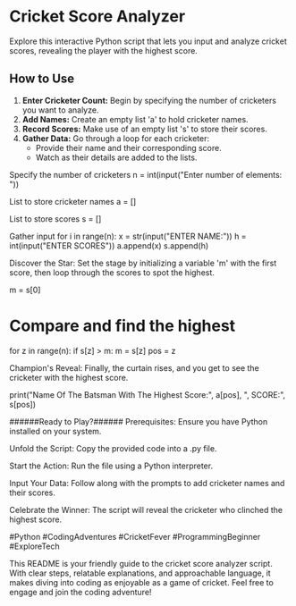 # Cricket Score Analyzer

Explore this interactive Python script that lets you input and analyze cricket scores, revealing the player with the highest score.

## How to Use

1. **Enter Cricketer Count:** Begin by specifying the number of cricketers you want to analyze.
2. **Add Names:** Create an empty list 'a' to hold cricketer names.
3. **Record Scores:** Make use of an empty list 's' to store their scores.
4. **Gather Data:** Go through a loop for each cricketer:
   - Provide their name and their corresponding score.
   - Watch as their details are added to the lists.


 Specify the number of cricketers
n = int(input("Enter number of elements: "))

 List to store cricketer names
a = []

 List to store scores
s = []

 Gather input
for i in range(n):
    x = str(input("ENTER NAME:"))
    h = int(input("ENTER SCORES"))
    a.append(x)
    s.append(h)


Discover the Star: Set the stage by initializing a variable 'm' with the first score, then loop through the scores to spot the highest.

m = s[0]

# Compare and find the highest
for z in range(n):
    if s[z] > m:
        m = s[z]
        pos = z

Champion's Reveal: Finally, the curtain rises, and you get to see the cricketer with the highest score.

print("Name Of The Batsman With The Highest Score:", a[pos], ", SCORE:", s[pos])

######Ready to Play?######
Prerequisites: Ensure you have Python installed on your system.

Unfold the Script: Copy the provided code into a .py file.

Start the Action: Run the file using a Python interpreter.

Input Your Data: Follow along with the prompts to add cricketer names and their scores.

Celebrate the Winner: The script will reveal the cricketer who clinched the highest score.



#Python #CodingAdventures #CricketFever #ProgrammingBeginner #ExploreTech


This README is your friendly guide to the cricket score analyzer script. With clear steps, relatable explanations, and approachable language, it makes diving into coding as enjoyable as a game of cricket. Feel free to engage and join the coding adventure!

